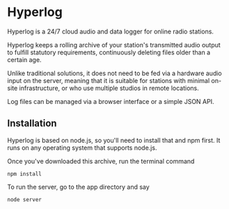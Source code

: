 Hyperlog
========

Hyperlog is a 24/7 cloud audio and data logger for online radio stations.

Hyperlog keeps a rolling archive of your station's transmitted audio output to fulfill statutory requirements, continuously deleting files older than a certain age.

Unlike traditional solutions, it does not need to be fed via a hardware audio input on the server, meaning that it is suitable for stations with minimal on-site infrastructure, or who use multiple studios in remote locations.

Log files can be managed via a browser interface or a simple JSON API.

Installation
-----------

Hyperlog is based on node.js, so you'll need to install that and npm first. It runs on any operating system that supports node.js.

Once you've downloaded this archive, run the terminal command

    npm install

To run the server, go to the app directory and say

    node server
